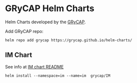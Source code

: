 # GRyCAP Helm Charts

Helm Charts developed by the [GRyCAP](http://www.grycap.upv.es).

Add GRyCAP repo:

```
helm repo add grycap https://grycap.github.io/helm-charts/
```

## IM Chart

See info at [IM chart README](IM/README.md)

```
helm install --namespace=im --name=im  grycap/IM
```
